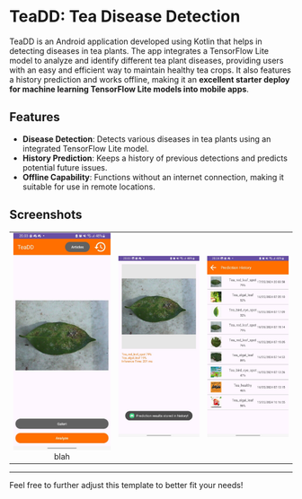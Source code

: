 # TeaDD: Tea Disease Detection

TeaDD is an Android application developed using Kotlin that helps in detecting diseases in tea plants. The app integrates a TensorFlow Lite model to analyze and identify different tea plant diseases, providing users with an easy and efficient way to maintain healthy tea crops. It also features a history prediction and works offline, making it an **excellent starter deploy for machine learning TensorFlow Lite models into mobile apps**.

## Features

- **Disease Detection**: Detects various diseases in tea plants using an integrated TensorFlow Lite model.
- **History Prediction**: Keeps a history of previous detections and predicts potential future issues.
- **Offline Capability**: Functions without an internet connection, making it suitable for use in remote locations.

## Screenshots
| | | |
|:-------------------------:|:-------------------------:|:-------------------------:|
|<img width="1604" alt="screen shot 2017-08-07 at 12 18 15 pm" src="screenshots/screenshot1.jpeg">  blah |  <img width="1604" alt="screen shot 2017-08-07 at 12 18 15 pm" src="screenshots/screenshot2.jpeg">|<img width="1604" alt="screen shot 2017-08-07 at 12 18 15 pm" src="screenshots/screenshot3.jpeg">|

---

Feel free to further adjust this template to better fit your needs!
